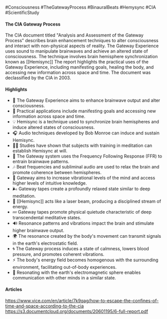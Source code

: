#Consciousness #TheGatewayProcess #BinauralBeats #Hemysync #CIA #ScientificStudy 
#### The CIA Gateway Process

The CIA document titled "Analysis and Assessment of the Gateway Process" describes brain enhancement techniques to alter consciousness and interact with non-physical aspects of reality. The Gateway Experience uses sound to manipulate brainwaves and achieve an altered state of consciousness. The technique involves brain hemisphere synchronization known as [[Hemisync]] The report highlights the practical uses of the Gateway Experience, including manifesting goals, healing the body, and accessing new information across space and time. The document was declassified by the CIA in 2003.

#### Highlights

- 🧠 The Gateway Experience aims to enhance brainwave output and alter consciousness.
- 🚀 Practical applications include manifesting goals and accessing new information across space and time.
- 💡 Hemisync is a technique used to synchronize brain hemispheres and induce altered states of consciousness.
- 🎧 Audio techniques developed by Bob Monroe can induce and sustain Hemisync.
- 🧘‍♀️ Studies have shown that subjects with training in meditation can establish Hemisync at will.
- 🧪 The Gateway system uses the Frequency Following Response (FFR) to entrain brainwave patterns.
- 🎶 Beat frequencies and subliminal audio are used to relax the brain and promote coherence between hemispheres.
- 🌟 Gateway aims to increase vibrational levels of the mind and access higher levels of intuitive knowledge.
- 🌬️ Gateway tapes create a profoundly relaxed state similar to deep meditation.
- 🔀 [[Hemisync]] acts like a laser beam, producing a disciplined stream of energy.
- 💤 Gateway tapes promote physical quietude characteristic of deep transcendental meditative states.
- 🔊 Resonance patterns and vibrations impact the brain and stimulate higher brainwave output.
- 🌍 The resonance created by the body's movement can transmit signals in the earth's electrostatic field.
- 🌀 The Gateway process induces a state of calmness, lowers blood pressure, and promotes coherent vibrations.
- ⚡ The body's energy field becomes homogenous with the surrounding environment, facilitating out-of-body experiences.
- 👥 Resonating with the earth's electromagnetic sphere enables communication with other minds in a similar state.


#### Articles

https://www.vice.com/en/article/7k9qag/how-to-escape-the-confines-of-time-and-space-according-to-the-cia
https://s3.documentcloud.org/documents/20601195/6-full-report.pdf
